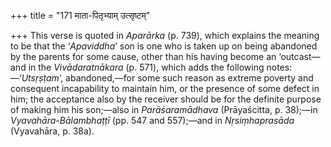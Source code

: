 +++
title = "171 माता-पितृभ्याम् उत्सृष्टम्"

+++
This verse is quoted in *Aparārka* (p. 739), which explains the meaning
to be that the ‘*Apaviddha*’ son is one who is taken up on being
abandoned by the parents for some cause, other than his having become an
‘outcast—and in the *Vivādaratnākara* (p. 571), which adds the following
notes:—‘*Utsṛṣṭam*’, abandoned,—for some such reason as extreme poverty
and consequent incapability to maintain him, or the presence of some
defect in him; the acceptance also by the receiver should be for the
definite purpose of making him his son;—also in *Parāśaramādhava*
(Prāyaścitta, p. 38);—in *Vyavahāra-Bālambhaṭṭī* (pp. 547 and 557);—and
in *Nṛsiṃhaprasāda* (Vyavahāra, p. 38a).


